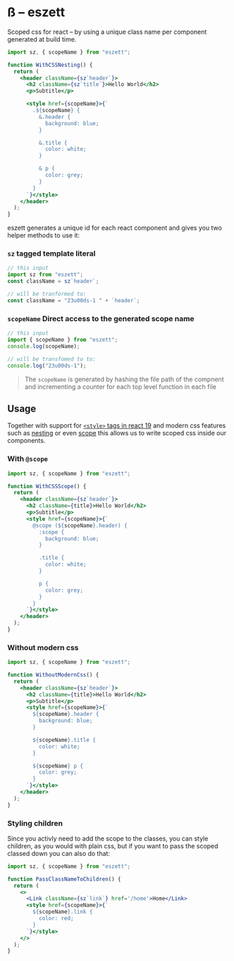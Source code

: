 # ß – eszett

Scoped css for react – by using a unique class name per component generated at build time.

```jsx
import sz, { scopeName } from "eszett";

function WithCSSNesting() {
  return (
    <header className={sz`header`}>
      <h2 className={sz`title`}>Hello World</h2>
      <p>Subtitle</p>

      <style href={scopeName}>{`
        .${scopeName} {
          &.header {
            background: blue;
          }

          &.title {
            color: white;
          }

          & p {
            color: grey;
          }
        }
      `}</style>
    </header>
  );
}
```

eszett generates a unique id for each react component and gives you two helper methods to use it:

### `sz` tagged template literal

```js
// this input
import sz from "eszett";
const className = sz`header`;

// will be tranformed to:
const className = "23u00ds-1 " + `header`;
```

### `scopeName` Direct access to the generated scope name

```js
// this input
import { scopeName } from "eszett";
console.log(scopeName);

// will be transfomed to to:
console.log("23u00ds-1");
```

> The `scopeName` is generated by hashing the file path of the compnent and incrementing a counter
> for each top level function in each file

## Usage

Together with support for [`<style>` tags in react 19](https://react.dev/reference/react-dom/components/style) and modern css features such as [nesting](https://developer.mozilla.org/en-US/docs/Web/CSS/Nesting_selector) or even [scope](https://developer.mozilla.org/en-US/docs/Web/CSS/@scope) this allows us to write scoped css inside our components.

### With `@scope`

```jsx
import sz, { scopeName } from "eszett";

function WithCSSScope() {
  return (
    <header className={sz`header`}>
      <h2 className={title}>Hello World</h2>
      <p>Subtitle</p>
      <style href={scopeName}>{`
        @scope (${scopeName}.header) {
          :scope {
            background: blue;
          }

          .title {
            color: white;
          }

          p {
            color: grey;
          }
        }
      `}</style>
    </header>
  );
}
```

### Without modern css

```jsx
import sz, { scopeName } from "eszett";

function WithoutModernCss() {
  return (
    <header className={sz`header`}>
      <h2 className={title}>Hello World</h2>
      <p>Subtitle</p>
      <style href={scopeName}>{`
        ${scopeName}.header {
          background: blue;
        }

        ${scopeName}.title {
          color: white;
        }

        ${scopeName} p {
          color: grey;
        }
      `}</style>
    </header>
  );
}
```

### Styling children

Since you activly need to add the scope to the classes, you can style children,
as you would with plain css, but if you want to pass the scoped classed down you can also do that:

```jsx
import sz, { scopeName } from "eszett";

function PassClassNameToChildren() {
  return (
    <>
      <Link className={sz`link`} href='/home'>Home</Link>
      <style href={scopeName}>{`
        ${scopeName}.link {
          color: red;
        }
      `}</style>
    </>
  );
}
```
